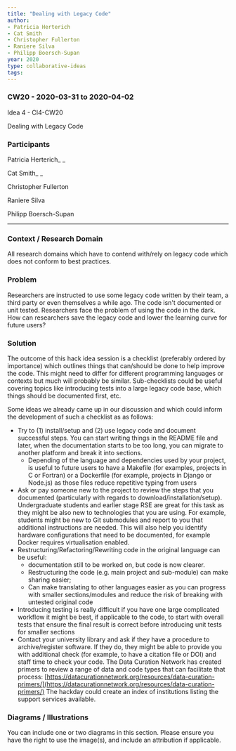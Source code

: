 ```yaml
---
title: "Dealing with Legacy Code"
author:
- Patricia Herterich 
- Cat Smith 
- Christopher Fullerton
- Raniere Silva
- Philipp Boersch-Supan
year: 2020
type: collaborative-ideas
tags:
---
```

### CW20 - 2020-03-31 to 2020-04-02

Idea 4 - CI4-CW20

Dealing with Legacy Code


### **Participants**

Patricia Herterich_ _

Cat Smith_ _

Christopher Fullerton

Raniere Silva

Philipp Boersch-Supan



---



### **Context / Research Domain**

All research domains which have to contend with/rely on legacy code which does not conform to best practices.


### **Problem**

Researchers are instructed to use some legacy code written by their team, a third party or even themselves a while ago. The code isn't documented or unit tested. Researchers face the problem of using the code in the dark. How can researchers save the legacy code and lower the learning curve for future users?


### **Solution**

The outcome of this hack idea session is a checklist (preferably ordered by importance) which outlines things that can/should be done to help improve the code. This might need to differ for different programming languages or contexts but much will probably be similar. Sub-checklists could be useful covering topics like introducing tests into a large legacy code base, which things should be documented first, etc. 

Some ideas we already came up in our discussion and which could inform the development of such a checklist as as follows:



*   Try to (1) install/setup and (2) use legacy code and document successful steps. You can start writing things in the README file and later, when the documentation starts to be too long, you can migrate to another platform and break it into sections.
    *   Depending of the language and dependencies used by your project, is useful to future users to have a Makefile (for examples, projects in C or Fortran) or a Dockerfile (for example, projects in Django or Node.js) as those files reduce repetitive typing from users
*   Ask or pay someone new to the project to review the steps that you documented (particularly with regards to download/installation/setup). Undergraduate students and earlier stage RSE are great for this task as they might be also new to technologies that you are using. For example, students might be new to Git submodules and report to you that additional instructions are needed. This will also help you identify hardware configurations that need to be documented, for example Docker requires virtualisation enabled.
*   Restructuring/Refactoring/Rewriting code in the original language can be useful:
    *   documentation still to be worked on, but code is now clearer. 
    *   Restructuring the code (e.g. main project and sub-module) can make sharing easier; 
    *   Can make translating to other languages easier as you can progress with smaller sections/modules and reduce the risk of breaking with untested original code
*   Introducing testing is really difficult if you have one large complicated workflow it might be best, if applicable to the code, to start with overall tests that ensure the final result is correct before introducing unit tests for smaller sections
*   Contact your university library and ask if they have a procedure to archive/register software. If they do, they might be able to provide you with additional check (for example, to have a citation file or DOI) and staff time to check your code. The Data Curation Network has created primers to review a range of data and code types that can facilitate that process: [https://datacurationnetwork.org/resources/data-curation-primers/](https://datacurationnetwork.org/resources/data-curation-primers/) The hackday could create an index of institutions listing the support services available.


### **Diagrams / Illustrations**

You can include one or two diagrams in this section. Please ensure you have the right to use the image(s), and include an attribution if applicable.

